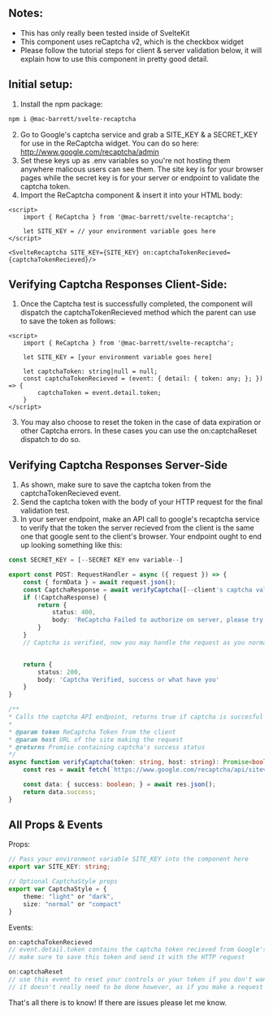 ## Notes: 
- This has only really been tested inside of SvelteKit
- This component uses reCaptcha v2, which is the checkbox widget
- Please follow the tutorial steps for client & server validation below, it will explain how to use this component in pretty good detail.

## Initial setup:
1. Install the npm package:
```bash
npm i @mac-barrett/svelte-recaptcha
```

2. Go to Google's captcha service and grab a SITE_KEY & a SECRET_KEY for use in the ReCaptcha widget. You can do so here: http://www.google.com/recaptcha/admin
3. Set these keys up as .env variables so you're not hosting them anywhere malicous users can see them. The site key is for your browser pages while the secret key is for your server or endpoint to validate the captcha token.
4. Import the ReCaptcha component & insert it into your HTML body:

```svelte
<script>
    import { ReCaptcha } from '@mac-barrett/svelte-recaptcha';

    let SITE_KEY = // your environment variable goes here
</script>

<SvelteRecaptcha SITE_KEY={SITE_KEY} on:captchaTokenRecieved={captchaTokenRecieved}/>
```

## Verifying Captcha Responses Client-Side:
1. Once the Captcha test is successfully completed, the component will dispatch the captchaTokenRecieved method which the parent can use to save the token as follows:

```svelte
<script>
    import { ReCaptcha } from '@mac-barrett/svelte-recaptcha';

    let SITE_KEY = [your environment variable goes here]

    let captchaToken: string|null = null;
    const captchaTokenRecieved = (event: { detail: { token: any; }; }) => {
        captchaToken = event.detail.token;
    }
</script>
```

3. You may also choose to reset the token in the case of data expiration or other Captcha errors. In these cases you can use the on:captchaReset dispatch to do so.

## Verifying Captcha Responses Server-Side
1. As shown, make sure to save the captcha token from the captchaTokenRecieved event.
2. Send the captcha token with the body of your HTTP request for the final validation test.
3. In your server endpoint, make an API call to google's recaptcha service to verify that the token the server recieved from the client is the same one that google sent to the client's browser. Your endpoint ought to end up looking something like this:

```ts
const SECRET_KEY = [--SECRET KEY env variable--]

export const POST: RequestHandler = async ({ request }) => {
    const { formData } = await request.json();
    const CaptchaResponse = await verifyCaptcha([--client's captcha validation token--], [--your domain name--]); // Domain name for local host is localhost:[--port--]
    if (!CaptchaResponse) {
        return {
            status: 400,
            body: 'ReCaptcha Failed to authorize on server, please try again'
        }
    }
    // Captcha is verified, now you may handle the request as you normally would


    return {
        status: 200,
        body: 'Captcha Verified, success or what have you'
    }
}

/**
* Calls the captcha API endpoint, returns true if captcha is succesful
* 
* @param token ReCaptcha Token from the client
* @param host URL of the site making the request
* @returns Promise containing captcha's success status
*/
async function verifyCaptcha(token: string, host: string): Promise<boolean> {
    const res = await fetch(`https://www.google.com/recaptcha/api/siteverify?secret=${SECRET_KEY}&response=${token}&remoteip=${host}`, { method: 'POST' });

    const data: { success: boolean; } = await res.json();
    return data.success;
}
```

## All Props & Events
Props:
```ts
// Pass your environment variable SITE_KEY into the component here
export var SITE_KEY: string;

// Optional CaptchaStyle props
export var CaptchaStyle = {
    theme: "light" or "dark",
    size: "normal" or "compact"
}
```
Events:
```ts
on:captchaTokenRecieved 
// event.detail.token contains the captcha token recieved from Google's captcha service
// make sure to save this token and send it with the HTTP request

on:captchaReset 
// use this event to reset your controls or your token if you don't want people to be able to advance without completing the captcha.
// it doesn't really need to be done however, as if you make a request with a bad token your server shouldn't proceed.
```
That's all there is to know! If there are issues please let me know.
